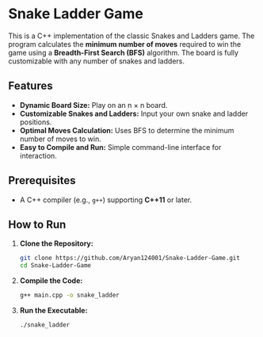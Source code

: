 # Snake Ladder Game

This is a C++ implementation of the classic Snakes and Ladders game. The program calculates the **minimum number of moves** required to win the game using a **Breadth-First Search (BFS)** algorithm. The board is fully customizable with any number of snakes and ladders.

## Features

* **Dynamic Board Size:** Play on an n × n board.
* **Customizable Snakes and Ladders:** Input your own snake and ladder positions.
* **Optimal Moves Calculation:** Uses BFS to determine the minimum number of moves to win.
* **Easy to Compile and Run:** Simple command-line interface for interaction.

## Prerequisites

* A C++ compiler (e.g., `g++`) supporting **C++11** or later.

## How to Run

1. **Clone the Repository:**

   ```bash
   git clone https://github.com/Aryan124001/Snake-Ladder-Game.git
   cd Snake-Ladder-Game
   ```

2. **Compile the Code:**

   ```bash
   g++ main.cpp -o snake_ladder
   ```

3. **Run the Executable:**

   ```bash
   ./snake_ladder
   ```
